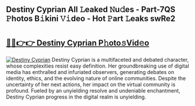 ## Destiny Cyprian All 𝙻eaked 𝙽u𝚍es - Part-7QS 𝙿hotos B𝚒kini 𝚅𝚒deo - Hot 𝙿art 𝙻eaks swRe2

# <h2><a href="http://ld40ae.urlbe.top/?page=Destiny+Cyprian">🔗🔗👉👉 Destiny Cyprian P𝚑oto𝚜Vid𝚎o</a></h2>

[![Destiny Cyprian](https://i.imgur.com/eBuTRDB.gif)](http://ld40ae.urlbe.top/?page=Destiny+Cyprian)
Destiny Cyprian is a multifaceted and debated character, whose complexities resist easy definition. Her groundbreaking use of digital media has enthralled and infuriated observers, generating debates on identity, ethics, and the evolving nature of online communities. Despite the uncertainty of her next actions, her impact on the virtual community is profound. Fueled by an unyielding resolve and undeniable enchantment, Destiny Cyprian progress in the digital realm is unyielding.
